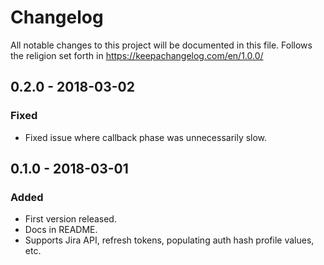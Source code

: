 # Changelog

All notable changes to this project will be documented in this file. Follows the
religion set forth in https://keepachangelog.com/en/1.0.0/

## 0.2.0 - 2018-03-02

### Fixed
- Fixed issue where callback phase was unnecessarily slow.

## 0.1.0 - 2018-03-01

### Added
- First version released.
- Docs in README.
- Supports Jira API, refresh tokens, populating auth hash profile values, etc.
